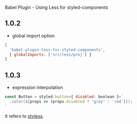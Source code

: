 Babel Plugin - Using Less for styled-components

## 1.0.2
- global import option
```javascript
[
  'babel-plugin-less-for-styled-components', 
  { globalImports: ['src/less/proj'] }
]
```

## 1.0.3
- expression interpolation
```javascript
const Button = styled.button<{ disabled: boolean }>`
  .color(${props => (props.disabled ? 'gray' : 'red')});
`
```


It refers to [styless](https://github.com/jean343/styless.git).